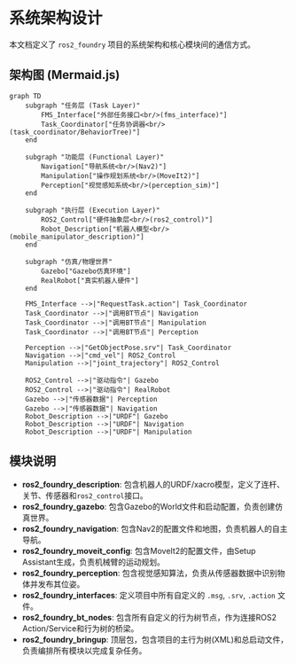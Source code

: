 # 系统架构设计

本文档定义了 `ros2_foundry` 项目的系统架构和核心模块间的通信方式。

## 架构图 (Mermaid.js)

```mermaid
graph TD
    subgraph "任务层 (Task Layer)"
        FMS_Interface["外部任务接口<br/>(fms_interface)"]
        Task_Coordinator["任务协调器<br/>(task_coordinator/BehaviorTree)"]
    end

    subgraph "功能层 (Functional Layer)"
        Navigation["导航系统<br/>(Nav2)"]
        Manipulation["操作规划系统<br/>(MoveIt2)"]
        Perception["视觉感知系统<br/>(perception_sim)"]
    end

    subgraph "执行层 (Execution Layer)"
        ROS2_Control["硬件抽象层<br/>(ros2_control)"]
        Robot_Description["机器人模型<br/>(mobile_manipulator_description)"]
    end

    subgraph "仿真/物理世界"
        Gazebo["Gazebo仿真环境"]
        RealRobot["真实机器人硬件"]
    end

    FMS_Interface -->|"RequestTask.action"| Task_Coordinator
    Task_Coordinator -->|"调用BT节点"| Navigation
    Task_Coordinator -->|"调用BT节点"| Manipulation
    Task_Coordinator -->|"调用BT节点"| Perception

    Perception -->|"GetObjectPose.srv"| Task_Coordinator
    Navigation -->|"cmd_vel"| ROS2_Control
    Manipulation -->|"joint_trajectory"| ROS2_Control

    ROS2_Control -->|"驱动指令"| Gazebo
    ROS2_Control -->|"驱动指令"| RealRobot
    Gazebo -->|"传感器数据"| Perception
    Gazebo -->|"传感器数据"| Navigation
    Robot_Description -->|"URDF"| Gazebo
    Robot_Description -->|"URDF"| Navigation
    Robot_Description -->|"URDF"| Manipulation
```

## 模块说明

- **ros2_foundry_description**: 包含机器人的URDF/xacro模型，定义了连杆、关节、传感器和`ros2_control`接口。
- **ros2_foundry_gazebo**: 包含Gazebo的World文件和启动配置，负责创建仿真世界。
- **ros2_foundry_navigation**: 包含Nav2的配置文件和地图，负责机器人的自主导航。
- **ros2_foundry_moveit_config**: 包含MoveIt2的配置文件，由Setup Assistant生成，负责机械臂的运动规划。
- **ros2_foundry_perception**: 包含视觉感知算法，负责从传感器数据中识别物体并发布其位姿。
- **ros2_foundry_interfaces**: 定义项目中所有自定义的 `.msg`, `.srv`, `.action` 文件。
- **ros2_foundry_bt_nodes**: 包含所有自定义的行为树节点，作为连接ROS2 Action/Service和行为树的桥梁。
- **ros2_foundry_bringup**: 顶层包，包含项目的主行为树(XML)和总启动文件，负责编排所有模块以完成复杂任务。
